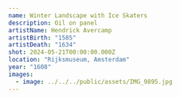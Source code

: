 ```yaml
---
name: Winter Landscape with Ice Skaters
description: Oil on panel
artistName: Hendrick Avercamp
artistBirth: "1585"
artistDeath: "1634"
shot: 2024-05-21T00:00:00.000Z
location: "Rijksmuseum, Amsterdam"
year: "1608"
images:
  - image: ../../../public/assets/IMG_9895.jpg
---
```

